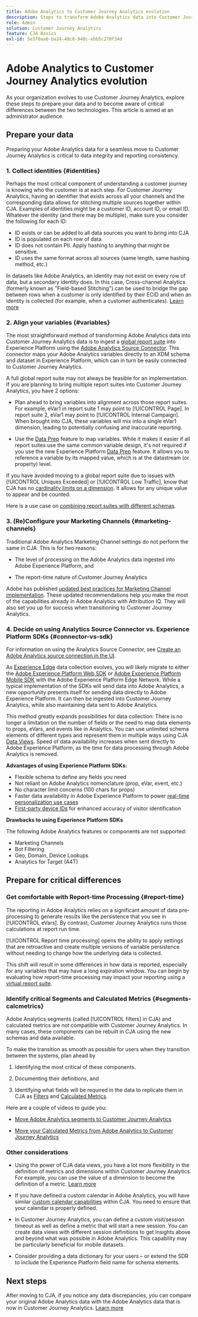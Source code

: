 ```yaml
---
title: Adobe Analytics to Customer Journey Analytics evolution
description: Steps to transform Adobe Analytics data into Customer Journey Analytics data
role: Admin
solution: Customer Journey Analytics
feature: CJA Basics
exl-id: 5e3f0aa0-ba24-48c8-948c-ebb5c270f34d
---
```

# Adobe Analytics to Customer Journey Analytics evolution

As your organization evolves to use Customer Journey Analytics, explore these steps to prepare your data and to become aware of critical differences between the two technologies. This article is aimed at an administrator audience.

## Prepare your data

Preparing your Adobe Analytics data for a seamless move to Customer Journey Analytics is critical to data integrity and reporting consistency.

### 1. Collect identities {#identities}

Perhaps the most critical component of understanding a customer journey is knowing who the customer is at each step. For Customer Journey Analytics, having an identifier that exists across all your channels and the corresponding data allows for stitching multiple sources together within CJA. 
Examples of identities might be a customer ID, account ID, or email ID. Whatever the identity (and there may be multiple), make sure you consider the following for each ID:

* ID exists or can be added to all data sources you want to bring into CJA
* ID is populated on each row of data
* ID does not contain PII. Apply hashing to anything that might be sensitive. 
* ID uses the same format across all sources (same length, same hashing method, etc.)

In datasets like Adobe Analytics, an identity may not exist on every row of data, but a secondary identity does. In this case, Cross-channel Analytics (formerly known as "Field-based Stitching") can be used to bridge the gap between rows when a customer is only identified by their ECID and when an identity is collected (for example, when a customer authenticates). [Learn more](https://experienceleague.adobe.com/docs/analytics-platform/using/cja-connections/cca/overview.html)

### 2. Align your variables {#variables}

The most straightforward method of transforming Adobe Analytics data into Customer Journey Analytics data is to ingest a [global report suite](https://experienceleague.adobe.com/docs/analytics/implementation/prepare/global-rs.html) into Experience Platform using the [Adobe Analytics Source Connector](https://experienceleague.adobe.com/docs/experience-platform/sources/ui-tutorials/create/adobe-applications/analytics.html). This connector maps your Adobe Analytics variables directly to an XDM schema and dataset in Experience Platform, which can in turn be easily connected to Customer Journey Analytics. 

A full global report suite may not always be feasible for an implementation. If you are planning to bring multiple report suites into Customer Journey Analytics, you have 2 options:

* Plan ahead to bring variables into alignment across those report suites. For example, eVar1 in report suite 1 may point to [!UICONTROL Page]. In report suite 2, eVar1 may point to [!UICONTROL Internal Campaign]. When brought into CJA, these variables will mix into a single eVar1 dimension, leading to potentially confusing and inaccurate reporting.

* Use the [Data Prep](https://experienceleague.adobe.com/docs/experience-platform/data-prep/home.html) feature to map variables. While it makes it easier if all report suites use the same common variable design, it's not required if you use the new Experience Platform [Data Prep](https://experienceleague.adobe.com/docs/experience-platform/sources/ui-tutorials/create/adobe-applications/analytics.html#mapping) feature. It allows you to reference a variable by its mapped value, which is at the datastream (or property) level.

If you have avoided moving to a global report suite due to issues with [!UICONTROL Uniques Exceeded] or [!UICONTROL Low Traffic], know that CJA has no [cardinality limits on a dimension](/help/components/dimensions/high-cardinality.md). It allows for any unique value to appear and be counted.

Here is a use case on [combining report suites with different schemas](/help/use-cases/combine-report-suites.md).

### 3. (Re)Configure your Marketing Channels {#marketing-channels}

Traditional Adobe Analytics Marketing Channel settings do not perform the same in CJA. This is for two reasons:

* The level of processing on the Adobe Analytics data ingested into Adobe Experience Platform, and 

* The report-time nature of Customer Journey Analytics  

Adobe has published [updated best practices for Marketing Channel implementation](https://experienceleague.adobe.com/docs/analytics/components/marketing-channels/mchannel-best-practices.html). These updated recommendations  help you make the most of the capabilities already in Adobe Analytics with Attribution IQ. They will also set you up for success when transitioning to Customer Journey Analytics.

### 4. Decide on using Analytics Source Connector vs. Experience Platform SDKs {#connector-vs-sdk}

For information on using the Analytics Source Connector, see [Create an Adobe Analytics source connection in the UI](https://experienceleague.adobe.com/docs/experience-platform/sources/ui-tutorials/create/adobe-applications/analytics.html?lang=en).

As [Experience Edge](https://experienceleague.adobe.com/docs/experience-platform/edge/home.html) data collection evolves, you will likely migrate to either the [Adobe Experience Platform Web SDK](https://experienceleague.adobe.com/docs/web-sdk.html) or [Adobe Experience Platform Mobile SDK](https://experienceleague.adobe.com/docs/mobile.html) with the Adobe Experience Platform Edge Network. While a typical implementation of the SDKs will send data into Adobe Analytics, a new opportunity presents itself for sending data directly to Adobe Experience Platform. It can then be ingested into Customer Journey Analytics, while also maintaining data sent to Adobe Analytics. 

This method greatly expands possibilities for data collection: There is no longer a limitation on the number of fields or the need to map data elements to props, eVars, and events like in Analytics. You can use unlimited schema elements of different types and represent them in multiple ways using CJA [Data Views](/help/data-views/data-views.md). Speed of data availability increases when sent directly to Adobe Experience Platform, as the time for data processing through Adobe Analytics is removed. 

**Advantages of using Experience Platform SDKs:**

* Flexible schema to define any fields you need
* Not reliant on Adobe Analytics nomenclature (prop, eVar, event, etc.)
* No character limit concerns (100 chars for props)
* Faster data availability in Adobe Experience Platform to power [real-time personalization use cases](https://experienceleague.adobe.com/docs/experience-platform/destinations/ui/activate/configure-personalization-destinations.html?lang=en)
* [First-party device IDs](https://experienceleague.adobe.com/docs/experience-platform/edge/identity/first-party-device-ids.html?lang=en) for enhanced accuracy of visitor identification

**Drawbacks to using Experience Platform SDKs**

The following Adobe Analytics features or components are not supported:

* Marketing Channels
* Bot Filtering
* Geo, Domain, Device Lookups
* Analytics for Target (A4T)

## Prepare for critical differences

### Get comfortable with Report-time Processing {#report-time}

The reporting in Adobe Analytics relies on a significant amount of data pre-processing to generate results like the persistence that you see in [!UICONTROL eVars]. By contrast, Customer Journey Analytics runs those calculations at report run time.

[!UICONTROL Report time processing] opens the ability to apply settings that are retroactive and create multiple versions of variable persistence without needing to change how the underlying data is collected. 

This shift will result in some differences in how data is reported, especially for any variables that may have a long expiration window. You can begin by evaluating how report-time processing may impact your reporting using a [virtual report suite](https://experienceleague.adobe.com/docs/analytics/components/virtual-report-suites/vrs-report-time-processing.html). 

### Identify critical Segments and Calculated Metrics {#segments-calcmetrics}

Adobe Analytics segments (called [!UICONTROL filters] in CJA) and calculated metrics are not compatible with Customer Journey Analytics. In many cases, these components can be rebuilt in CJA using the new schemas and data available. 

To make the transition as smooth as possible for users when they transition between the systems, plan ahead by

1. Identifying the most critical of these components.

1. Documenting their definitions, and 

1. Identifying what fields will be required in the data to replicate them in CJA as [Filters](/help/components/filters/filters-overview.md) and [Calculated Metrics](/help/components/calc-metrics/calc-metr-overview.md).

Here are a couple of videos to guide you:

* [Move Adobe Analytics segments to Customer Journey Analytics](https://experienceleague.adobe.com/docs/customer-journey-analytics-learn/tutorials/moving-adobe-analytics-segments-to-customer-journey-analytics.html)

* [Move your Calculated Metrics from Adobe Analytics to Customer Journey Analytics](https://experienceleague.adobe.com/docs/customer-journey-analytics-learn/tutorials/components/calc-metrics/moving-your-calculated-metrics-from-adobe-analytics-to-customer-journey-analytics.html?lang=en)

### Other considerations

* Using the power of CJA data views, you have a lot more flexibility in the definition of metrics and dimensions within Customer Journey Analytics. For example, you can use the value of a dimension to become the definition of a metric. [Learn more](/help/data-views/data-views-usecases.md)

* If you have defined a custom calendar in Adobe Analytics, you will have similar [custom calendar capabilities](/help/components/date-ranges/custom-date-ranges.md) within CJA. You need to ensure that your calendar is properly defined.

* In Customer Journey Analytics, you can define a custom visit/session timeout as well as define a metric that will start a new session. You can create data views with different session definitions to get insights above and beyond what was possible in Adobe Analytics. This capability may be particularly beneficial for mobile datasets.

* Consider providing a data dictionary for your users – or extend the SDR to include the Experience Platform field name for schema elements.

## Next steps

After moving to CJA, if you notice any data discrepancies, you can compare your original Adobe Analytics data with the Adobe Analytics data that is now in Customer Journey Analytics. [Learn more](/help/troubleshooting/compare.md)
